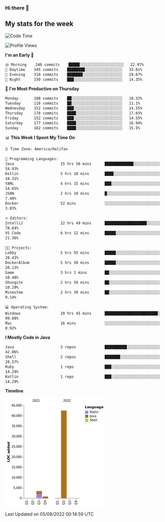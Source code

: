 ### Hi there 👋

## My stats for the week
<!--START_SECTION:waka-->
![Code Time](http://img.shields.io/badge/Code%20Time-365%20hrs%2046%20mins-blue)

![Profile Views](http://img.shields.io/badge/Profile%20Views-0-blue)

**I'm an Early 🐤** 

```text
🌞 Morning    240 commits    █████░░░░░░░░░░░░░░░░░░░░   22.97% 
🌆 Daytime    345 commits    ████████░░░░░░░░░░░░░░░░░   33.01% 
🌃 Evening    310 commits    ███████░░░░░░░░░░░░░░░░░░   29.67% 
🌙 Night      150 commits    ███░░░░░░░░░░░░░░░░░░░░░░   14.35%

```
📅 **I'm Most Productive on Thursday** 

```text
Monday       108 commits    ██░░░░░░░░░░░░░░░░░░░░░░░   10.33% 
Tuesday      116 commits    ██░░░░░░░░░░░░░░░░░░░░░░░   11.1% 
Wednesday    152 commits    ███░░░░░░░░░░░░░░░░░░░░░░   14.55% 
Thursday     178 commits    ████░░░░░░░░░░░░░░░░░░░░░   17.03% 
Friday       152 commits    ███░░░░░░░░░░░░░░░░░░░░░░   14.55% 
Saturday     177 commits    ████░░░░░░░░░░░░░░░░░░░░░   16.94% 
Sunday       162 commits    ████░░░░░░░░░░░░░░░░░░░░░   15.5%

```


📊 **This Week I Spent My Time On** 

```text
⌚︎ Time Zone: America/Halifax

💬 Programming Languages: 
Java                     15 hrs 56 mins      █████████████░░░░░░░░░░░░   54.93% 
Kotlin                   5 hrs 18 mins       ████░░░░░░░░░░░░░░░░░░░░░   18.31% 
YAML                     4 hrs 15 mins       ███░░░░░░░░░░░░░░░░░░░░░░   14.65% 
JSON                     2 hrs 10 mins       █░░░░░░░░░░░░░░░░░░░░░░░░   7.48% 
Docker                   52 mins             ░░░░░░░░░░░░░░░░░░░░░░░░░   3.03%

🔥 Editors: 
IntelliJ                 22 hrs 49 mins      ███████████████████░░░░░░   78.64% 
VS Code                  6 hrs 12 mins       █████░░░░░░░░░░░░░░░░░░░░   21.36%

🐱‍💻 Projects: 
Lobby                    5 hrs 55 mins       █████░░░░░░░░░░░░░░░░░░░░   20.43% 
DockerAlbum              5 hrs 50 mins       █████░░░░░░░░░░░░░░░░░░░░   20.13% 
Game                     3 hrs 2 mins        ██░░░░░░░░░░░░░░░░░░░░░░░   10.48% 
Shungite                 2 hrs 59 mins       ██░░░░░░░░░░░░░░░░░░░░░░░   10.29% 
Minestom                 2 hrs 39 mins       ██░░░░░░░░░░░░░░░░░░░░░░░   9.14%

💻 Operating System: 
Windows                  28 hrs 45 mins      ████████████████████████░   99.08% 
Mac                      16 mins             ░░░░░░░░░░░░░░░░░░░░░░░░░   0.92%

```

**I Mostly Code in Java** 

```text
Java                     3 repos             ██████████░░░░░░░░░░░░░░░   42.86% 
Shell                    2 repos             ███████░░░░░░░░░░░░░░░░░░   28.57% 
Ruby                     1 repo              ███░░░░░░░░░░░░░░░░░░░░░░   14.29% 
Kotlin                   1 repo              ███░░░░░░░░░░░░░░░░░░░░░░   14.29%

```


**Timeline**

![Chart not found](https://raw.githubusercontent.com/lyndseyy/lyndseyy/main/charts/bar_graph.png) 


 Last Updated on 05/08/2022 00:14:59 UTC
<!--END_SECTION:waka-->